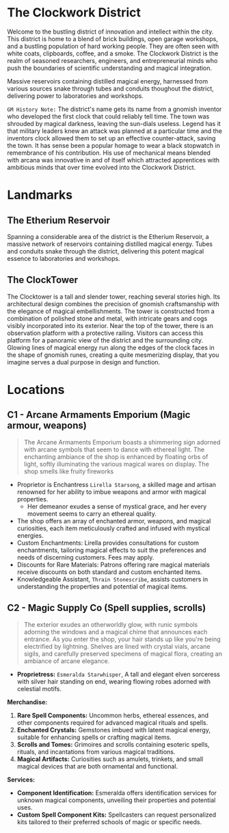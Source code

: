 # The Clockwork District

Welcome to the bustling district of innovation and intellect within the city. This district is home to a blend of brick buildings, open garage workshops, and a bustling population of hard working people. They are often seen with white coats, clipboards, coffee, and a smoke. The Clockwork District is the realm of seasoned researchers, engineers, and entrepreneurial minds who push the boundaries of scientific understanding and magical integration. 

Massive reservoirs containing distilled magical energy, harnessed from various sources snake through tubes and conduits thoughout the district, delivering power to laboratories and workshops.

`GM History Note:` The district's name gets its name from a gnomish inventor who developed the first clock that could reliably tell time. The town was shrouded by magical darkness, leaving the sun-dials useless. Legend has it that military leaders knew an attack was planned at a particular time and the inventors clock allowed them to set up an effective counter-attack, saving the town. It has sense been a popular homage to wear a black stopwatch in remembrance of his contribution. His use of mechanical means blended with arcana was innovative in and of itself which attracted apprentices with ambitious minds that over time evolved into the Clockwork District.

# Landmarks

## The Etherium Reservoir

Spanning a considerable area of the district is the Etherium Reservoir, a massive network of reservoirs containing distilled magical energy. Tubes and conduits snake through the district, delivering this potent magical essence to laboratories and workshops. 

## The ClockTower

The Clocktower is a tall and slender tower, reaching several stories high. Its architectural design combines the precision of gnomish craftsmanship with the elegance of magical embellishments. The tower is constructed from a combination of polished stone and metal, with intricate gears and cogs visibly incorporated into its exterior. Near the top of the tower, there is an observation platform with a protective railing. Visitors can access this platform for a panoramic view of the district and the surrounding city.  Glowing lines of magical energy run along the edges of the clock faces in the shape of gnomish runes, creating a quite mesmerizing display, that you imagine serves a dual purpose in design and function.

# Locations

## C1 - Arcane Armaments Emporium (Magic armour, weapons)

> The Arcane Armaments Emporium boasts a shimmering sign adorned with arcane symbols that seem to dance with ethereal light. The enchanting ambiance of the shop is enhanced by floating orbs of light, softly illuminating the various magical wares on display. The shop smells like fruity fireworks

- Proprietor is Enchantress `Lirella Starsong`, a skilled mage and artisan renowned for her ability to imbue weapons and armor with magical properties.  
    - Her demeanor exudes a sense of mystical grace, and her every movement seems to carry an ethereal quality.
- The shop offers an array of enchanted armor, weapons, and magical curiosities, each item meticulously crafted and infused with mystical energies.
- Custom Enchantments: Lirella provides consultations for custom enchantments, tailoring magical effects to suit the preferences and needs of discerning customers. Fees may apply.
- Discounts for Rare Materials: Patrons offering rare magical materials receive discounts on both standard and custom enchanted items.
- Knowledgeable Assistant, `Thrain Stonescribe`, assists customers in understanding the properties and potential of magical items.

## C2 - Magic Supply Co (Spell supplies, scrolls)

> The exterior exudes an otherworldly glow, with runic symbols adorning the windows and a magical chime that announces each entrance. As you enter the shop, your hair stands up like you're being electrified by lightning. Shelves are lined with crystal vials, arcane sigils, and carefully preserved specimens of magical flora, creating an ambiance of arcane elegance.

- **Proprietress:** `Esmeralda Starwhisper`,  A tall and elegant elven sorceress with silver hair standing on end, wearing flowing robes adorned with celestial motifs.

**Merchandise:**
1. **Rare Spell Components:** Uncommon herbs, ethereal essences, and other components required for advanced magical rituals and spells.
2. **Enchanted Crystals:** Gemstones imbued with latent magical energy, suitable for enhancing spells or crafting magical items.
3. **Scrolls and Tomes:** Grimoires and scrolls containing esoteric spells, rituals, and incantations from various magical traditions.
4. **Magical Artifacts:** Curiosities such as amulets, trinkets, and small magical devices that are both ornamental and functional.

**Services:**
- **Component Identification:** Esmeralda offers identification services for unknown magical components, unveiling their properties and potential uses.
- **Custom Spell Component Kits:** Spellcasters can request personalized kits tailored to their preferred schools of magic or specific needs.